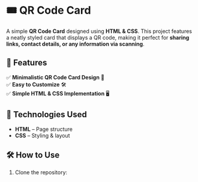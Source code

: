 # 🎟️ QR Code Card  

A simple **QR Code Card** designed using **HTML & CSS**. This project features a neatly styled card that displays a QR code, making it perfect for **sharing links, contact details, or any information via scanning**.  

## 🚀 Features  
✅ **Minimalistic QR Code Card Design** 🎨  
✅ **Easy to Customize** 🛠️  
✅ **Simple HTML & CSS Implementation** 🖥️  

## 📂 Technologies Used  
- **HTML** – Page structure  
- **CSS** – Styling & layout  

## 🛠️ How to Use  
1. Clone the repository:  
   ```sh
